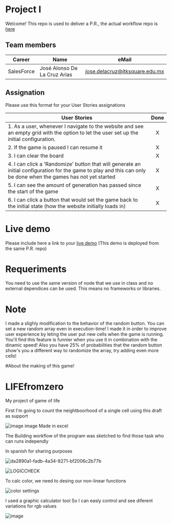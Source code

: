# Project I

Welcome! This repo is used to deliver a P.R., the actual workflow repo is [here](https://tabex94.github.io/LIFEfromzero)

## Team members

| Career | Name | eMail |
| --- | --- | --- |
| SalesForce | José Alonso De La Cruz Arias | jose.delacruz@itksquare.edu.mx |

## Assignation 

Please use this format for your User Stories assignations

| User Stories     |Done |
| ---------------- | :--: |
| 1. As a user, whenever I navigate to the website and see an empty grid with the option to let the user set up the initial configuration. |  X   |
| 2. If the game is paused I can resume it |  X   | 
| 3. I can clear the board |  X   | 
| 4. I can click a 'Randomize' button that will generate an initial configuration for the game to play and this can only be done when the games has not yet started |  X   |
| 5. I can see the amount of generation has passed since the start of the game |  X   | 
| 6. I can click a button that would set the game back to the initial state (how the website initially loads in) |  X   | 

# Live demo

Please include here a link to your [live demo](https://tabex94.github.io/LIFEfromzero) (This demo is deployed from the same P.R. repo)

# Requeriments
You need to use the same version of node that we use in class and no external dependices can be used. This means no frameworks or libraries.

# Note
I made a slighly modification to the behavior of the random button. You can set a new random array even in execution-time! I made it in order to improve user experience by leting the user put new cells when the game is running. You'll find this feature is funnier when you use it in combination with the dinamic speed! Also you have 25% of probabilities that the random button show's you a different way to randomize the array, try adding even more cells! 

#About the making of this game!

# LIFEfromzero
My project of game of life

First I'm going to count the neightboorhood of a single cell using this draft as support


![image](https://user-images.githubusercontent.com/113391047/193979527-4758b5a6-565e-46c3-af11-0499e9dea100.png)
image Made in excel

The Building workflow of the program was sketched to find those task who can runs independly 

In spanish for sharing purposes

![da2890a1-fadb-4a34-8271-bf2006c2b77b](https://user-images.githubusercontent.com/113391047/194459133-24ce8c38-bb3a-431d-ba30-12dd5dcfb380.jpg)


![LOGICCHECK](https://user-images.githubusercontent.com/113391047/194477110-aeb8b1e3-77ae-4094-be30-b4bb32cbbc58.png)

To calc color, we need to desing our non-linear functions

![color settings](https://user-images.githubusercontent.com/113391047/194753863-ff457a42-a4e7-4cdb-968f-41c543dbad8a.png)

I used a graphic calculator tool
So I can easly control and see diferent variations for rgb values

![image](https://user-images.githubusercontent.com/113391047/194755636-d2e87ce9-d7fb-41af-9c25-4e7750349409.png)

